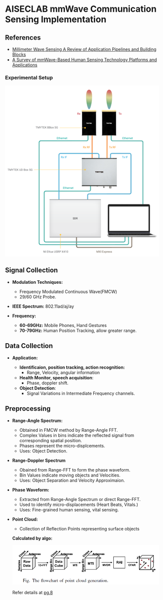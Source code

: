 
# AISECLAB mmWave Communication Sensing Implementation #

## References ##

- [Millimeter Wave Sensing A Review of Application Pipelines and Building Blocks](https://ieeexplore.ieee.org/abstract/document/9348922)
- [A Survey of mmWave-Based Human Sensing Technology Platforms and Applications](https://ieeexplore.ieee.org/abstract/document/10193776)

### Experimental Setup ###

![Experimental-Setup](images/Setup.png)

## Signal Collection ##

- **Modulation Techniques:**
  - Frequency Modulated Continuous Wave(FMCW)
  - 29/60 GHz Probe.

- **IEEE Spectrum:**  802.11ad/aj/ay
  
- **Frequency:**
  - **60-69GHz:** Mobile Phones, Hand Gestures
  - **70-79GHz:** Human Position Tracking, allow greater range.

## Data Collection ##

- **Application:**

  - **Identificaion, position tracking, action recognition:**
    - Range, Velocity, angular information
  - **Health Monitor, speech acquisition**:
    - Phase, doppler shift.
  - **Object Detection**:
    - Signal Variations in Intermediate Frequency channels.

## Preprocessing ##

- **Range-Angle Spectrum:**
  
  - Obtained in FMCW method by Range-Angle FFT.
  - Complex Values in bins indicate the reflected signal from corresponding spatial position.
  - Phases represent the micro-displcements.
  - Uses: Object Detection.

- **Range-Doppler Spectrum**
  - Obained from Range-FFT to form the phase waveform.
  - Bin Values indicate moving objects and Velocities.
  - Uses: Object Separation and Velocity Approximaion.

- **Phase Waveform:**
  - Extracted from Range-Angle Spectrum or direct Range-FFT.
  - Used to identify micro-displacements (Heart Beats, Vitals.)
  - Uses: Fine-grained human sensing, vital sensing.

- **Point Cloud:**
  - Collection of Reflection Points representing surface objects

  **Calculated by algo:**
  
  ![Point-Cloud-Algo](images/Point-Cloud.png)

  Refer details at [pg.8](paper/A_Survey_of_mmWave-Based_Human_Sensing_Technology_Platforms_and_Applications.pdf)
